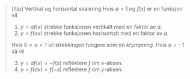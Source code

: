 > [!tip] Vertikal og horisontal skalering 
> Hvis $a>1$ og $f(x)$ er en funksjon vil
> 
> 1. $y = af(x)$ strekke funksjonen vertikalt med en faktor av $a$.
> 2. $y = f(ax)$ strekke funksjonen horisontalt med en faktor av $a$. 
> 
> Hvis $0<a<1$ vil strekkingen fungere som en *krympning*.
> Hvis $a = -1$ så vil
> 
> 3. $y= af(x) =-f(x)$ reflektere $f$ om $x$-aksen.
> 4. $y= f(ax)=f(-x)$ reflektere $f$ om $y$-aksen.